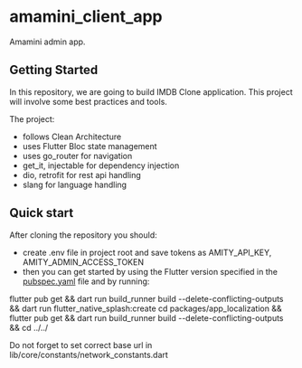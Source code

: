 # amamini_client_app

Amamini admin app.

## Getting Started

In this repository, we are going to build IMDB Clone application. This project will involve some
best practices and tools.

The project:

- follows Clean Architecture
- uses Flutter Bloc state management
- uses go_router for navigation
- get_it, injectable for dependency injection
- dio, retrofit for rest api handling
- slang for language handling

## Quick start

After cloning the repository you should:
- create .env file in project root and save tokens as AMITY_API_KEY, AMITY_ADMIN_ACCESS_TOKEN
- then you can get started by using the Flutter version specified in
  the [pubspec.yaml](pubspec.yaml) file and by running:

flutter pub get && dart run build_runner build --delete-conflicting-outputs
&& dart run flutter_native_splash:create
cd packages/app_localization && flutter pub get && dart run build_runner build --delete-conflicting-outputs && cd ../../

Do not forget to set correct base url in lib/core/constants/network_constants.dart